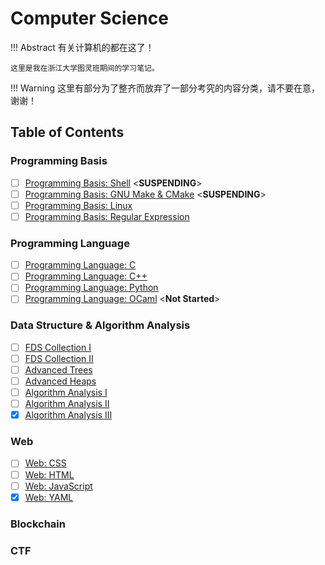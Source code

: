 # Computer Science

!!! Abstract
    有关计算机的都在这了！

    这里是我在浙江大学图灵班期间的学习笔记。

!!! Warning
    这里有部分为了整齐而放弃了一部分考究的内容分类，请不要在意，谢谢！

## Table of Contents

### Programming Basis

- [ ] [Programming Basis: Shell](./Programming%20Basis/Shell.md) <**SUSPENDING**>
- [ ] [Programming Basis: GNU Make & CMake](./Programming%20Basis/GNU%20Make.md) <**SUSPENDING**>
- [ ] [Programming Basis: Linux](./Programming%20Basis/Linux.md)
- [ ] [Programming Basis: Regular Expression](./Programming%20Basis/Regular%20Expression.md)

### Programming Language

- [ ] [Programming Language: C](./Programming%20Language/C/index.md)
- [ ] [Programming Language: C++](Programming%20Language/C++/C++.md)
- [ ] [Programming Language: Python](./Programming%20Language/Python/index.md)
- [ ] [Programming Language: OCaml](./Programming%20Language/Ocaml/index.md) <**Not Started**>

### Data Structure & Algorithm Analysis

- [ ] [FDS Collection I](./Algorithm/FDS%20I.md)
- [ ] [FDS Collection II](./Algorithm/FDS%20II.md)
- [ ] [Advanced Trees](./Algorithm/Lec%201.md)
- [ ] [Advanced Heaps](./Algorithm/Lec%202.md)
- [ ] [Algorithm Analysis I](./Algorithm/Lec%203.md)
- [ ] [Algorithm Analysis II](./Algorithm/Lec%204.md)
- [x] [Algorithm Analysis III](./Algorithm/Lec%205.md)

### Web

- [ ] [Web: CSS](./Web/CSS.md)
- [ ] [Web: HTML](./Web/HTML.md)
- [ ] [Web: JavaScript](./Web/Javascript.md)
- [x] [Web: YAML](./Web/YAML.md) 

### Blockchain

### CTF


